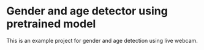 # Gender and age detector using pretrained model
This is an example project for gender and age detection using live webcam.
